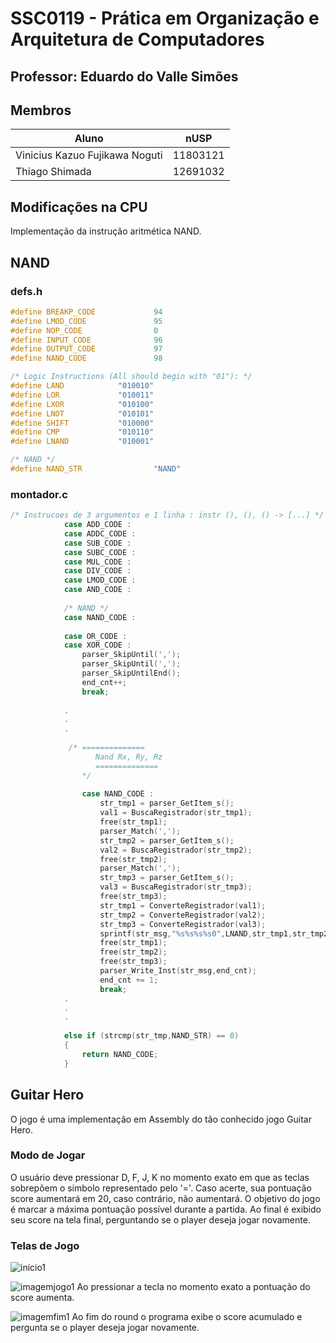 # SSC0119 - Prática em Organização e Arquitetura de Computadores
## Professor: Eduardo do Valle Simões

## Membros
| **Aluno**                         | **nUSP** |
|-----------------------------------|-----------|
| Vinicius Kazuo Fujikawa Noguti    | 11803121  |
| Thiago Shimada                    | 12691032  |


## Modificações na CPU
Implementação da instrução aritmética NAND.
## NAND
### defs.h
```c
#define BREAKP_CODE             94
#define LMOD_CODE               95
#define NOP_CODE                0
#define INPUT_CODE              96
#define OUTPUT_CODE             97
#define NAND_CODE				98

/* Logic Instructions (All should begin with "01"): */
#define LAND            "010010"
#define LOR             "010011"
#define LXOR            "010100"
#define LNOT            "010101"
#define SHIFT           "010000"
#define CMP             "010110"
#define LNAND			"010001"

/* NAND */
#define NAND_STR				"NAND"
```
### montador.c
```c
/* Instrucoes de 3 argumentos e 1 linha : instr (), (), () -> [...] */
            case ADD_CODE :
            case ADDC_CODE :
            case SUB_CODE :
            case SUBC_CODE :
            case MUL_CODE :
            case DIV_CODE :
	        case LMOD_CODE :	    
            case AND_CODE :
            
            /* NAND */
            case NAND_CODE :
            
            case OR_CODE :
            case XOR_CODE :
                parser_SkipUntil(',');
                parser_SkipUntil(',');
                parser_SkipUntilEnd();
                end_cnt++;
                break;
             
            .
            .
            .
             
             /* ==============
                   Nand Rx, Ry, Rz
                   ==============
                */
                
                case NAND_CODE :
                    str_tmp1 = parser_GetItem_s();
                    val1 = BuscaRegistrador(str_tmp1);
                    free(str_tmp1);
                    parser_Match(',');
                    str_tmp2 = parser_GetItem_s();
                    val2 = BuscaRegistrador(str_tmp2);
                    free(str_tmp2);
                    parser_Match(',');
                    str_tmp3 = parser_GetItem_s();
                    val3 = BuscaRegistrador(str_tmp3);
                    free(str_tmp3);
                    str_tmp1 = ConverteRegistrador(val1);
                    str_tmp2 = ConverteRegistrador(val2);
                    str_tmp3 = ConverteRegistrador(val3);
                    sprintf(str_msg,"%s%s%s%s0",LNAND,str_tmp1,str_tmp2,str_tmp3);
                    free(str_tmp1);
                    free(str_tmp2);
                    free(str_tmp3);
                    parser_Write_Inst(str_msg,end_cnt);
                    end_cnt += 1;
                    break;
            .
            .
            .
            
            else if (strcmp(str_tmp,NAND_STR) == 0)
            {
                return NAND_CODE;
            }
```
## Guitar Hero
O jogo é uma implementação em Assembly do tão conhecido jogo Guitar Hero.
### Modo de Jogar
O usuário deve pressionar D, F, J, K no momento exato em que as teclas sobrepõem o símbolo representado pelo '='. Caso acerte, sua pontuação score aumentará em 20, caso contrário, não aumentará. 
O objetivo do jogo é marcar a máxima pontuação possível durante a partida. Ao final é exibido seu score na tela final, perguntando se o player deseja jogar novamente.

### Telas de Jogo

![inicio1](https://user-images.githubusercontent.com/37368029/181780868-00124224-42f7-40b0-bb88-a5f6f5c08a24.png)



![imagemjogo1](https://user-images.githubusercontent.com/37368029/181780889-255e1f62-9465-4dcc-9c0a-5a3124e7c67e.png)
Ao pressionar a tecla no momento exato a pontuação do score aumenta.

![imagemfim1](https://user-images.githubusercontent.com/37368029/181780921-a04d15fb-3002-409a-81d8-be876ff27b4d.png)
Ao fim do round o programa exibe o score acumulado e pergunta se o player deseja jogar novamente.

          
